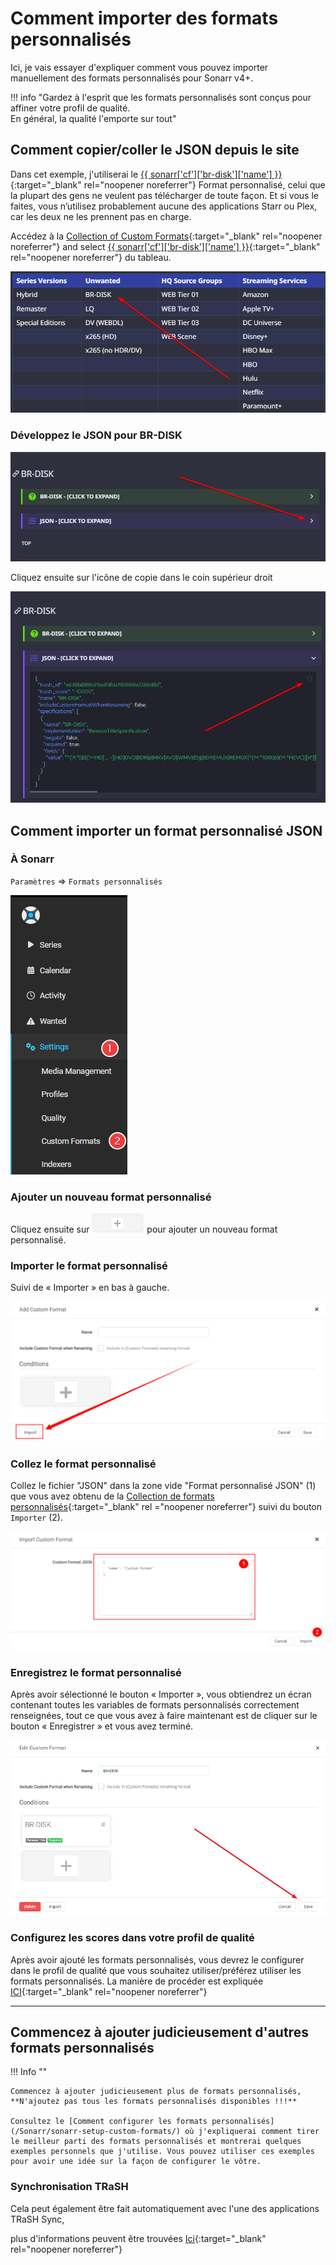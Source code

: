 # Comment importer des formats personnalisés

Ici, je vais essayer d'expliquer comment vous pouvez importer manuellement des formats personnalisés pour Sonarr v4+.

!!! info "Gardez à l'esprit que les formats personnalisés sont conçus pour affiner votre profil de qualité.<br>En général, la qualité l'emporte sur tout"

## Comment copier/coller le JSON depuis le site

Dans cet exemple, j'utiliserai le [{{ sonarr['cf']['br-disk']['name'] }}](/Sonarr/sonarr-collection-of-custom-formats/#br-disk){:target="_blank" rel="noopener noreferrer"} Format personnalisé, celui que la plupart des gens ne veulent pas télécharger de toute façon. Et si vous le faites, vous n’utilisez probablement aucune des applications Starr ou Plex, car les deux ne les prennent pas en charge.

Accédez à la [Collection of Custom Formats](/Sonarr/sonarr-collection-of-custom-formats/){:target="_blank" rel="noopener noreferrer"} and select [{{ sonarr['cf']['br-disk']['name'] }}](/Sonarr/sonarr-collection-of-custom-formats/#br-disk){:target="_blank" rel="noopener noreferrer"} du tableau.

![cf-table-select-brdisk](images/cf-table-select-brdisk.png)

### Développez le JSON pour BR-DISK

![cf-json-expand](images/cf-json-expand.png)

Cliquez ensuite sur l'icône de copie dans le coin supérieur droit

![cf-json-copy-paste](images/cf-json-copy-paste.png)

## Comment importer un format personnalisé JSON

### À Sonarr

`Paramètres` => `Formats personnalisés`

![cf-settings-cf](images/cf-settings-cf.png)

### Ajouter un nouveau format personnalisé

Cliquez ensuite sur ![cf-plus-add-small](images/cf-plus-add-small.png) pour ajouter un nouveau format personnalisé.

### Importer le format personnalisé

Suivi de « Importer » en bas à gauche.

![cf-import](images/cf-import.png)

### Collez le format personnalisé

Collez le fichier "JSON" dans la zone vide "Format personnalisé JSON" (1) que vous avez obtenu de la [Collection de formats personnalisés](/Sonarr/sonarr-collection-of-custom-formats/){:target="_blank" rel ="noopener noreferrer"} suivi du bouton `Importer` (2).

![cf-import-cf](images/cf-import-cf.png)

### Enregistrez le format personnalisé

Après avoir sélectionné le bouton « Importer », vous obtiendrez un écran contenant toutes les variables de formats personnalisés correctement renseignées,
tout ce que vous avez à faire maintenant est de cliquer sur le bouton « Enregistrer » et vous avez terminé.

![cf-import-done](images/cf-import-done.png)

### Configurez les scores dans votre profil de qualité

Après avoir ajouté les formats personnalisés, vous devrez le configurer dans le profil de qualité que vous souhaitez utiliser/préférez utiliser les formats personnalisés.
La manière de procéder est expliquée [ICI](/Sonarr/sonarr-setup-custom-formats/#basics){:target="_blank" rel="noopener noreferrer"}

------

## Commencez à ajouter judicieusement d'autres formats personnalisés

!!! Info ""

    Commencez à ajouter judicieusement plus de formats personnalisés, **N'ajoutez pas tous les formats personnalisés disponibles !!!**

    Consultez le [Comment configurer les formats personnalisés](/Sonarr/sonarr-setup-custom-formats/) où j'expliquerai comment tirer le meilleur parti des formats personnalisés et montrerai quelques exemples personnels que j'utilise. Vous pouvez utiliser ces exemples pour avoir une idée sur la façon de configurer le vôtre.

### Synchronisation TRaSH

Cela peut également être fait automatiquement avec l'une des applications TRaSH Sync,

plus d'informations peuvent être trouvées [Ici](/Guide-Sync/){:target="_blank" rel="noopener noreferrer"}

